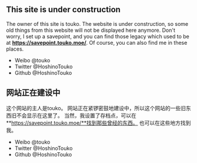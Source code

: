 ## This site is under construction

The owner of this site is touko.
The website is under construction, so some old things from this website will not be displayed here anymore. 
Don't worry, I set up a savepoint, and you can find those legacy which used to be at **https://savepoint.touko.moe/**.
Of course, you can also find me in these places.

- Weibo @touko
- Twitter @HoshinoTouko
- Github @HoshinoTouko

## 网站正在建设中

这个网站的主人是touko。
网站正在紧锣密鼓地建设中，所以这个网站的一些旧东西旧不会显示在这里了。
当然，我设置了存档点，可以在**https://savepoint.touko.moe/**找到那些曾经的东西。
也可以在这些地方找到我。

- Weibo @touko
- Twitter @HoshinoTouko
- Github @HoshinoTouko
